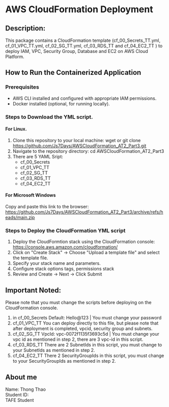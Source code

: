 # AWS CloudFormation Deployment
## Description: 
This package contains a CloudFormation template (cf_00_Secrets_TT.yml, cf_01_VPC_TT.yml, cf_02_SG_TT.yml, cf_03_RDS_TT and cf_04_EC2_TT ) to deploy IAM, VPC, Security Group, Database and EC2 on AWS Cloud Platform.
## How to Run the Containerized Application
### Prerequisites
* AWS CLI installed and configured with appropriate IAM permissions.
* Docker installed (optional, for running locally).

### Steps to Download the YML script.
#### For Linux.
1. Clone this repository to your local machine:
wget or git clone https://github.com/Js7Days/AWSCloudFormation_AT2_Part3.git
2. Navigate to the repository directory:
cd AWSCloudFormation_AT2_Part3
3. There are 5 YAML Sript:
   - cf_00_Secrets
   - cf_01_VPC_TT
   - cf_02_SG_TT
   - cf_03_RDS_TT
   - cf_04_EC2_TT
#### For Microsoft Windows
Copy and paste this link to the browser: https://github.com/Js7Days/AWSCloudFormation_AT2_Part3/archive/refs/heads/main.zip

### Steps to Deploy the CloudFormation YML script
1. Deploy the CloudFormtion stack using the CloudFormation console:
   https://console.aws.amazon.com/cloudformation/ 
2. Click on "Create Stack" -> Choose "Upload a template file" and select the template file.
3. Specify your stack name and parameters.
4. Configure stack options tags, permissions stack 
5. Review and Create -> Next -> Click Submit

## Important Noted:
Please note that you must change the scripts before deploying on the CloudFormation console.
1. in cf_00_Secrets
   Default: Hello@123 | You must change your password
2. cf_01_VPC_TT
   You can deploy directly to this file, but please note that after deployment is completed, vpcid, security group and subnets.
3. cf_02_SG_TT
   VpcId: vpc-0072f1135f3693c5d | You must change your vpc id as mentioned in step 2, there are 3 vpc-id in this script.
4. cf_03_RDS_TT
   There are 2 SubnetIds in this script, you must change to your SubnetIds as mentioned in step 2. 
5. cf_04_EC2_TT
   There 2 SecurityGroupIds in this script, you must change to your SecurityGroupIds as mentioned in step 2.
   
## About me
Name: Thong Thao <br>
Student ID:  <br>
TAFE Student
